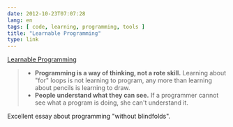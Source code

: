 ```yaml
---
date: 2012-10-23T07:07:28
lang: en
tags: [ code, learning, programming, tools ]
title: "Learnable Programming"
type: link
---
```


[Learnable Programming](http://worrydream.com/LearnableProgramming/)

> -   **Programming is a way of thinking, not a rote skill.** Learning
>     about "for" loops is not learning to program, any more than
>     learning about pencils is learning to draw.
> -   **People understand what they can see.** If a programmer cannot
>     see what a program is doing, she can't understand it.

Excellent essay about programming "without blindfolds".

